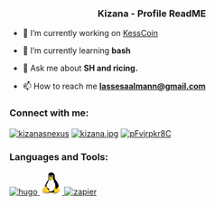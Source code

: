 <h3 align="center">Kizana - Profile ReadME</h3>

- 🔭 I’m currently working on [KessCoin](https://github.com/HSCorp99906/KessCoin2)

- 🌱 I’m currently learning **bash**

- 💬 Ask me about **SH and ricing.**

- 📫 How to reach me **lassesaalmann@gmail.com**

<h3 align="left">Connect with me:</h3>
<p align="left">
<a href="https://twitter.com/kizanasnexus" target="blank"><img align="center" src="https://raw.githubusercontent.com/rahuldkjain/github-profile-readme-generator/master/src/images/icons/Social/twitter.svg" alt="kizanasnexus" height="30" width="40" /></a>
<a href="https://instagram.com/kizana.jpg" target="blank"><img align="center" src="https://raw.githubusercontent.com/rahuldkjain/github-profile-readme-generator/master/src/images/icons/Social/instagram.svg" alt="kizana.jpg" height="30" width="40" /></a>
<a href="https://discord.gg/pFvjrpkr8C" target="blank"><img align="center" src="https://raw.githubusercontent.com/rahuldkjain/github-profile-readme-generator/master/src/images/icons/Social/discord.svg" alt="pFvjrpkr8C" height="30" width="40" /></a>
</p>

<h3 align="left">Languages and Tools:</h3>
<p align="left"> <a href="https://gohugo.io/" target="_blank" rel="noreferrer"> <img src="https://api.iconify.design/logos-hugo.svg" alt="hugo" width="40" height="40"/> </a> <a href="https://www.linux.org/" target="_blank" rel="noreferrer"> <img src="https://raw.githubusercontent.com/devicons/devicon/master/icons/linux/linux-original.svg" alt="linux" width="40" height="40"/> </a> <a href="https://zapier.com" target="_blank" rel="noreferrer"> <img src="https://www.vectorlogo.zone/logos/zapier/zapier-icon.svg" alt="zapier" width="40" height="40"/> </a> </p>
